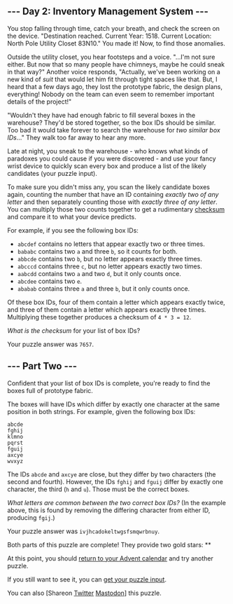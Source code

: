 
--- Day 2: Inventory Management System ---
------------------------------------------

You stop falling through time, catch your breath, and check the screen on the device. "Destination reached. Current Year: 1518. Current Location: North Pole Utility Closet 83N10." You made it! Now, to find those anomalies.


Outside the utility closet, you hear footsteps and a voice. "...I'm not sure either. But now that so many people have chimneys, maybe he could sneak in that way?" Another voice responds, "Actually, we've been working on a new kind of *suit* that would let him fit through tight spaces like that. But, I heard that a few days ago, they lost the prototype fabric, the design plans, everything! Nobody on the team can even seem to remember important details of the project!"


"Wouldn't they have had enough fabric to fill several boxes in the warehouse? They'd be stored together, so the box IDs should be similar. Too bad it would take forever to search the warehouse for *two similar box IDs*..." They walk too far away to hear any more.


Late at night, you sneak to the warehouse - who knows what kinds of paradoxes you could cause if you were discovered - and use your fancy wrist device to quickly scan every box and produce a list of the likely candidates (your puzzle input).


To make sure you didn't miss any, you scan the likely candidate boxes again, counting the number that have an ID containing *exactly two of any letter* and then separately counting those with *exactly three of any letter*. You can multiply those two counts together to get a rudimentary [checksum](https://en.wikipedia.org/wiki/Checksum) and compare it to what your device predicts.


For example, if you see the following box IDs:


* `abcdef` contains no letters that appear exactly two or three times.
* `bababc` contains two `a` and three `b`, so it counts for both.
* `abbcde` contains two `b`, but no letter appears exactly three times.
* `abcccd` contains three `c`, but no letter appears exactly two times.
* `aabcdd` contains two `a` and two `d`, but it only counts once.
* `abcdee` contains two `e`.
* `ababab` contains three `a` and three `b`, but it only counts once.


Of these box IDs, four of them contain a letter which appears exactly twice, and three of them contain a letter which appears exactly three times. Multiplying these together produces a checksum of `4 * 3 = 12`.


*What is the checksum* for your list of box IDs?



Your puzzle answer was `7657`.

--- Part Two ---
----------------

Confident that your list of box IDs is complete, you're ready to find the boxes full of prototype fabric.


The boxes will have IDs which differ by exactly one character at the same position in both strings. For example, given the following box IDs:



```
abcde
fghij
klmno
pqrst
fguij
axcye
wvxyz

```

The IDs `abcde` and `axcye` are close, but they differ by two characters (the second and fourth). However, the IDs `fghij` and `fguij` differ by exactly one character, the third (`h` and `u`). Those must be the correct boxes.


*What letters are common between the two correct box IDs?* (In the example above, this is found by removing the differing character from either ID, producing `fgij`.)



Your puzzle answer was `ivjhcadokeltwgsfsmqwrbnuy`.

Both parts of this puzzle are complete! They provide two gold stars: \*\*


At this point, you should [return to your Advent calendar](/2018) and try another puzzle.


If you still want to see it, you can [get your puzzle input](2/input).


You can also [Shareon
 [Twitter](https://twitter.com/intent/tweet?text=I%27ve+completed+%22Inventory+Management+System%22+%2D+Day+2+%2D+Advent+of+Code+2018&url=https%3A%2F%2Fadventofcode%2Ecom%2F2018%2Fday%2F2&related=ericwastl&hashtags=AdventOfCode)
[Mastodon](javascript:void(0);)] this puzzle.


